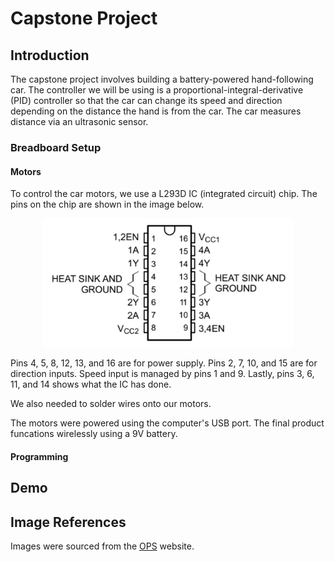 # Capstone Project

## Introduction

The capstone project involves building a battery-powered hand-following car. The controller we will be using is a proportional-integral-derivative (PID) controller so that the car can change its speed and direction depending on the distance the hand is from the car. The car measures distance via an ultrasonic sensor.

### Breadboard Setup

#### Motors

To control the car motors, we use a L293D IC (integrated circuit) chip. The pins on the chip are shown in the image below.

<p align="center">
  <img src="https://github.com/chen4578/Open-Project-Space-OPS-/blob/4a67021af31df274034921ef08d3dc453648e4ee/assets/L293D-input-output.png" width="400">
</p>

Pins 4, 5, 8, 12, 13, and 16 are for power supply. Pins 2, 7, 10, and 15 are for direction inputs. Speed input is managed by pins 1 and 9. Lastly, pins 3, 6, 11, and 14 shows what the IC has done.

We also needed to solder wires onto our motors.

The motors were powered using the computer's USB port. The final product funcations wirelessly using a 9V battery.

#### Programming

## Demo



## Image References

Images were sourced from the [OPS](https://openproject.space/projects/) website.
